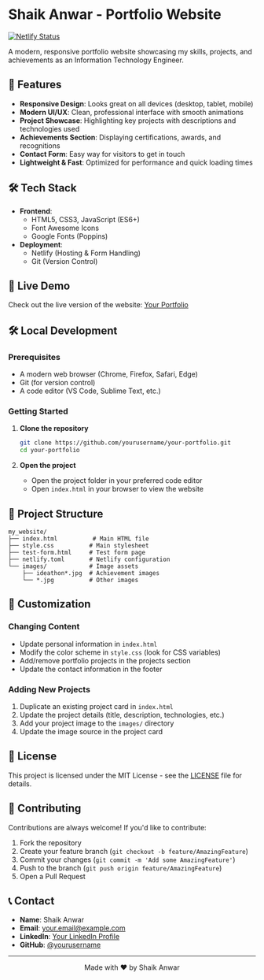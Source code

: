 # Shaik Anwar - Portfolio Website

[![Netlify Status](https://api.netlify.com/api/v1/badges/YOUR_DEPLOY_ID/deploy-status)](https://app.netlify.com/sites/YOUR_SITE_NAME/deploys)

A modern, responsive portfolio website showcasing my skills, projects, and achievements as an Information Technology Engineer.

## 🚀 Features

- **Responsive Design**: Looks great on all devices (desktop, tablet, mobile)
- **Modern UI/UX**: Clean, professional interface with smooth animations
- **Project Showcase**: Highlighting key projects with descriptions and technologies used
- **Achievements Section**: Displaying certifications, awards, and recognitions
- **Contact Form**: Easy way for visitors to get in touch
- **Lightweight & Fast**: Optimized for performance and quick loading times

## 🛠️ Tech Stack

- **Frontend**:
  - HTML5, CSS3, JavaScript (ES6+)
  - Font Awesome Icons
  - Google Fonts (Poppins)
- **Deployment**:
  - Netlify (Hosting & Form Handling)
  - Git (Version Control)

## 🚀 Live Demo

Check out the live version of the website: [Your Portfolio](https://your-portfolio-url.netlify.app)

## 🛠️ Local Development

### Prerequisites

- A modern web browser (Chrome, Firefox, Safari, Edge)
- Git (for version control)
- A code editor (VS Code, Sublime Text, etc.)

### Getting Started

1. **Clone the repository**
   ```bash
   git clone https://github.com/yourusername/your-portfolio.git
   cd your-portfolio
   ```

2. **Open the project**
   - Open the project folder in your preferred code editor
   - Open `index.html` in your browser to view the website

## 📁 Project Structure

```
my_website/
├── index.html          # Main HTML file
├── style.css          # Main stylesheet
├── test-form.html     # Test form page
├── netlify.toml       # Netlify configuration
└── images/            # Image assets
    ├── ideathon*.jpg  # Achievement images
    └── *.jpg          # Other images
```

## 🎨 Customization

### Changing Content
- Update personal information in `index.html`
- Modify the color scheme in `style.css` (look for CSS variables)
- Add/remove portfolio projects in the projects section
- Update the contact information in the footer

### Adding New Projects
1. Duplicate an existing project card in `index.html`
2. Update the project details (title, description, technologies, etc.)
3. Add your project image to the `images/` directory
4. Update the image source in the project card

## 📜 License

This project is licensed under the MIT License - see the [LICENSE](LICENSE) file for details.

## 🤝 Contributing

Contributions are always welcome! If you'd like to contribute:
1. Fork the repository
2. Create your feature branch (`git checkout -b feature/AmazingFeature`)
3. Commit your changes (`git commit -m 'Add some AmazingFeature'`)
4. Push to the branch (`git push origin feature/AmazingFeature`)
5. Open a Pull Request

## 📞 Contact

- **Name**: Shaik Anwar
- **Email**: your.email@example.com
- **LinkedIn**: [Your LinkedIn Profile](https://linkedin.com/in/yourprofile)
- **GitHub**: [@yourusername](https://github.com/yourusername)

---

<p align="center">
  Made with ❤️ by Shaik Anwar
</p>
